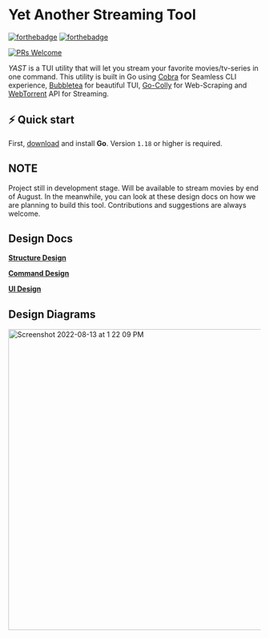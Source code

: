 # Yet Another Streaming Tool 

[![forthebadge](http://forthebadge.com/images/badges/made-with-go.svg)](http://forthebadge.com)
[![forthebadge](http://forthebadge.com/images/badges/built-with-love.svg)](http://forthebadge.com)

[![PRs Welcome](https://img.shields.io/badge/PRs-welcome-brightgreen.svg?style=shields)](http://makeapullrequest.com)

*YAST* is a TUI utility that will let you stream your favorite movies/tv-series in one command. This utility is built in Go using [Cobra](https://github.com/spf13/cobra) for Seamless CLI experience, [Bubbletea](https://github.com/charmbracelet/bubbletea) for beautiful TUI, [Go-Colly](https://github.com/gocolly/colly) for Web-Scraping and [WebTorrent](https://github.com/webtorrent/webtorrent) API for Streaming. 

## ⚡️ Quick start

First, [download](https://golang.org/dl/) and install **Go**. Version `1.18` or higher is required.

## NOTE

Project still in development stage. Will be available to stream movies by end of August. In the meanwhile, you can look at these design docs on how we are planning to build this tool.
Contributions and suggestions are always welcome. 
## Design Docs 

[**Structure Design**](https://docs.google.com/document/d/1UHGnfGrgGyRTDN-Pku7QamPtbvk5Bin9dBn7n1JDMv8/edit?usp=sharing)

[**Command Design**](https://docs.google.com/document/d/1RfgyEZspIOFJCn0b4ZE0ZEXBEAOYSrPeA1itbRKs1sI/edit?usp=sharing)

[**UI Design**](https://docs.google.com/document/d/1kt_9C1enPmliXcqxuFt19Td4XH5Tn8wnns4vdDrsM0E/edit?usp=sharing)

## Design Diagrams 
<img width="600" alt="Screenshot 2022-08-13 at 1 22 09 PM" src="https://user-images.githubusercontent.com/54154054/184474748-13b1f7bf-5af9-4f43-a9d9-bf8f40507d40.png">
